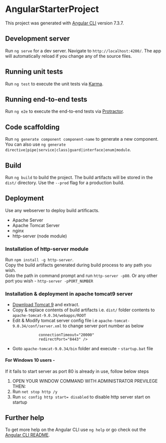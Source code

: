 # AngularStarterProject

This project was generated with [Angular CLI](https://github.com/angular/angular-cli) version 7.3.7.

## Development server

Run `ng serve` for a dev server. Navigate to `http://localhost:4200/`. The app will automatically reload if you change any of the source files.

## Running unit tests 

Run `ng test` to execute the unit tests via [Karma](https://karma-runner.github.io).

## Running end-to-end tests

Run `ng e2e` to execute the end-to-end tests via [Protractor](http://www.protractortest.org/).

## Code scaffolding

Run `ng generate component component-name` to generate a new component. You can also use `ng generate directive|pipe|service|class|guard|interface|enum|module`.

## Build

Run `ng build` to build the project. The build artifacts will be stored in the `dist/` directory. Use the `--prod` flag for a production build.

## Deployment
Use any webserver to deploy build artificacts.  
* Apache Server  
* Apache Tomcat Server  
* nginx  
* http-server (node module)  

### Installation of http-server module
Run `npm install -g http-server`.  
Copy the build artifacts generated during build process to any path you wish.  
Goto the path in command prompt and run `http-server -p80`. Or any other port you wish - `http-server -pPORT_NUMBER`  
  
### Installation & deployment in apache tomcat9 server
* [Download Tomcat 9](https://downloads.apache.org/tomcat/tomcat-9/v9.0.34/bin/apache-tomcat-9.0.34.zip) and extract.  
* Copy & replace contents of build artifacts i.e. `dist/` folder contents to `apache-tomcat-9.0.34/webapps/ROOT`  
* Edit & Modify tomcat server config file i.e `apache-tomcat-9.0.34/conf/server.xml` to change server port number as below  
```<Connector port="80" protocol="HTTP/1.1"
               connectionTimeout="20000"
               redirectPort="8443" />
```     
* Goto `apache-tomcat-9.0.34/bin` folder and execute - `startup.bat` file  

#### For Windows 10 users -  
If it fails to start server as port 80 is already in use, follow below steps  
1) OPEN YOUR WINDOW COMMAND WITH ADMINISTRATOR PREVILEGE THEN:  
2) Run `net stop http /y`  
3) Run `sc config http start= disabled` to disable http server start on startup  

## Further help

To get more help on the Angular CLI use `ng help` or go check out the [Angular CLI README](https://github.com/angular/angular-cli/blob/master/README.md).
